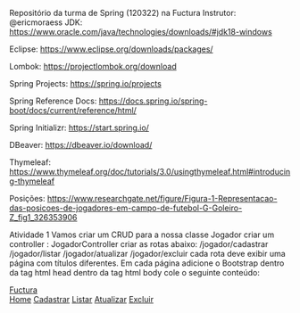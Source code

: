 Repositório da turma de Spring (120322) na Fuctura
Instrutor: @ericmoraess
JDK:
https://www.oracle.com/java/technologies/downloads/#jdk18-windows

Eclipse:
https://www.eclipse.org/downloads/packages/

Lombok:
https://projectlombok.org/download

Spring Projects:
https://spring.io/projects

Spring Reference Docs:
https://docs.spring.io/spring-boot/docs/current/reference/html/

Spring Initializr:
https://start.spring.io/

DBeaver:
https://dbeaver.io/download/

Thymeleaf:
https://www.thymeleaf.org/doc/tutorials/3.0/usingthymeleaf.html#introducing-thymeleaf

Posições:
https://www.researchgate.net/figure/Figura-1-Representacao-das-posicoes-de-jogadores-em-campo-de-futebol-G-Goleiro-Z_fig1_326353906

Atividade 1
Vamos criar um CRUD para a nossa classe Jogador
criar um controller :
JogadorController
criar as rotas abaixo:
/jogador/cadastrar
/jogador/listar
/jogador/atualizar
/jogador/excluir
cada rota deve exibir uma página com títulos diferentes.
Em cada página adicione o Bootstrap dentro da tag html head
dentro da tag html body cole o seguinte conteúdo:
<div>
		<nav class="navbar navbar-expand-lg navbar-light bg-light">
			<div class="container-fluid">
		    <a class="navbar-brand" href="#">Fuctura</a>
		    <div class="collapse navbar-collapse" id="navbarNavAltMarkup">
		      <div class="navbar-nav">
		        <a class="nav-link active" aria-current="page" href="#">Home</a>
		        <a class="nav-link" href="#">Cadastrar</a>
		        <a class="nav-link" href="#">Listar</a>
                <a class="nav-link" href="#">Atualizar</a>
                <a class="nav-link" href="#">Excluir</a>
		      </div>
		    </div>
		  </div>
		</nav>
	</div>